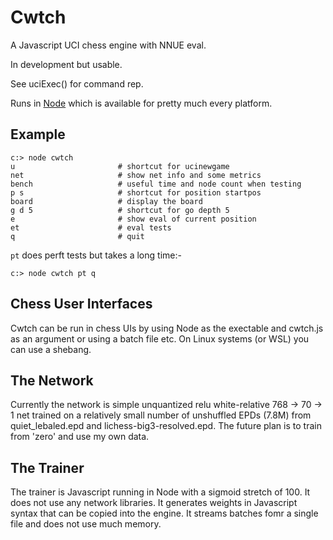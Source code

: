 # Cwtch

A Javascript UCI chess engine with NNUE eval.

In development but usable. 

See uciExec() for command rep.

Runs in [Node](https://nodejs.org/en) which is available for pretty much every platform.

## Example

```
c:> node cwtch
u                       # shortcut for ucinewgame
net                     # show net info and some metrics
bench                   # useful time and node count when testing
p s                     # shortcut for position startpos
board                   # display the board
g d 5                   # shortcut for go depth 5
e                       # show eval of current position 
et                      # eval tests
q                       # quit
```
`pt` does perft tests but takes a long time:-
```
c:> node cwtch pt q
```
## Chess User Interfaces

Cwtch can be run in chess UIs by using Node as the exectable and cwtch.js as an argument or using a batch file etc. On Linux systems (or WSL) you can use a shebang.

## The Network

Currently the network is simple unquantized relu white-relative 768 -> 70 -> 1 net trained on a relatively small number of unshuffled EPDs (7.8M) from quiet_lebaled.epd and lichess-big3-resolved.epd. The future plan is to train from 'zero' and use my own data.

## The Trainer

The trainer is Javascript running in Node with a sigmoid stretch of 100. It does not use any network libraries. It generates weights in Javascript syntax that can be copied into the engine. It streams batches fomr a single file and does not use much memory.





